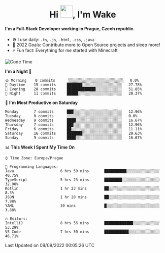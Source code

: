 <h1 align="center">Hi <img src="https://raw.githubusercontent.com/MrWakeCZ/MrWakeCZ/master/Hi.gif" width="40px" />, I'm Wake</h1>

#### I'm a Full-Stack Developer working in Prague, Czech republic.
- ⚙️ I use daily: `.ts`, `.js`, `.html`, `.css`, `.java`
- 🥅 2022 Goals: Contribute more to Open Source projects and sleep more!
- ⚡ Fun fact: Everything for me started with Minecraft

<!--START_SECTION:waka-->
![Code Time](http://img.shields.io/badge/Code%20Time-2%2C667%20hrs%2020%20mins-blue)

**I'm a Night 🦉** 

```text
🌞 Morning    0 commits      ░░░░░░░░░░░░░░░░░░░░░░░░░   0.0% 
🌆 Daytime    15 commits     ███████░░░░░░░░░░░░░░░░░░   27.78% 
🌃 Evening    28 commits     █████████████░░░░░░░░░░░░   51.85% 
🌙 Night      11 commits     █████░░░░░░░░░░░░░░░░░░░░   20.37%

```
📅 **I'm Most Productive on Saturday** 

```text
Monday       7 commits      ███░░░░░░░░░░░░░░░░░░░░░░   12.96% 
Tuesday      0 commits      ░░░░░░░░░░░░░░░░░░░░░░░░░   0.0% 
Wednesday    9 commits      ████░░░░░░░░░░░░░░░░░░░░░   16.67% 
Thursday     7 commits      ███░░░░░░░░░░░░░░░░░░░░░░   12.96% 
Friday       6 commits      ██░░░░░░░░░░░░░░░░░░░░░░░   11.11% 
Saturday     16 commits     ███████░░░░░░░░░░░░░░░░░░   29.63% 
Sunday       9 commits      ████░░░░░░░░░░░░░░░░░░░░░   16.67%

```


📊 **This Week I Spent My Time On** 

```text
⌚︎ Time Zone: Europe/Prague

💬 Programming Languages: 
Java                     6 hrs 50 mins       ██████████░░░░░░░░░░░░░░░   40.75% 
TypeScript               5 hrs 23 mins       ████████░░░░░░░░░░░░░░░░░   32.08% 
Kotlin                   1 hr 23 mins        ██░░░░░░░░░░░░░░░░░░░░░░░   8.3% 
JSON                     1 hr 20 mins        ██░░░░░░░░░░░░░░░░░░░░░░░   7.98% 
YAML                     39 mins             █░░░░░░░░░░░░░░░░░░░░░░░░   3.88%

🔥 Editors: 
IntelliJ                 8 hrs 56 mins       █████████████░░░░░░░░░░░░   53.29% 
VS Code                  7 hrs 50 mins       ███████████░░░░░░░░░░░░░░   46.71%

```


 Last Updated on 09/09/2022 00:05:26 UTC
<!--END_SECTION:waka-->
